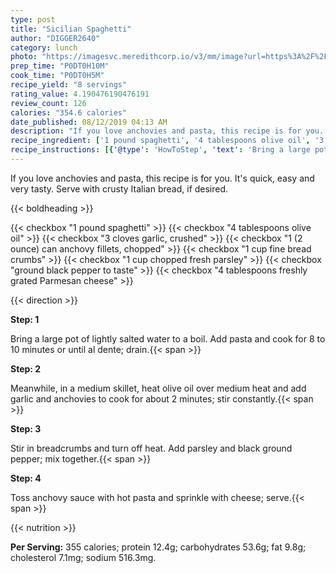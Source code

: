 ```yaml
---
type: post
title: "Sicilian Spaghetti"
author: "DIGGER2640"
category: lunch
photo: "https://imagesvc.meredithcorp.io/v3/mm/image?url=https%3A%2F%2Fimages.media-allrecipes.com%2Fuserphotos%2F3574067.jpg"
prep_time: "P0DT0H10M"
cook_time: "P0DT0H5M"
recipe_yield: "8 servings"
rating_value: 4.190476190476191
review_count: 126
calories: "354.6 calories"
date_published: 08/12/2019 04:13 AM
description: "If you love anchovies and pasta, this recipe is for you.  It's quick, easy and very tasty. Serve with crusty Italian bread, if desired."
recipe_ingredient: ['1 pound spaghetti', '4 tablespoons olive oil', '3 cloves garlic, crushed', '1 (2 ounce) can anchovy fillets, chopped', '1 cup fine bread crumbs', '1 cup chopped fresh parsley', 'ground black pepper to taste', '4 tablespoons freshly grated Parmesan cheese']
recipe_instructions: [{'@type': 'HowToStep', 'text': 'Bring a large pot of lightly salted water to a boil. Add pasta and cook for 8 to 10 minutes or until al dente; drain.\n'}, {'@type': 'HowToStep', 'text': 'Meanwhile, in a medium skillet, heat olive oil over medium heat and add garlic and anchovies to cook for about 2 minutes; stir constantly.\n'}, {'@type': 'HowToStep', 'text': 'Stir in breadcrumbs and turn off heat. Add parsley and black ground pepper; mix together.\n'}, {'@type': 'HowToStep', 'text': 'Toss anchovy sauce with hot pasta and sprinkle with cheese; serve.\n'}]
---
```


If you love anchovies and pasta, this recipe is for you.  It's quick, easy and very tasty. Serve with crusty Italian bread, if desired. 

{{< boldheading >}}

{{< checkbox "1 pound spaghetti" >}}
{{< checkbox "4 tablespoons olive oil" >}}
{{< checkbox "3 cloves garlic, crushed" >}}
{{< checkbox "1 (2 ounce) can anchovy fillets, chopped" >}}
{{< checkbox "1 cup fine bread crumbs" >}}
{{< checkbox "1 cup chopped fresh parsley" >}}
{{< checkbox "ground black pepper to taste" >}}
{{< checkbox "4 tablespoons freshly grated Parmesan cheese" >}}


{{< direction >}}

**Step: 1**

Bring a large pot of lightly salted water to a boil. Add pasta and cook for 8 to 10 minutes or until al dente; drain.{{< span >}}

**Step: 2**

Meanwhile, in a medium skillet, heat olive oil over medium heat and add garlic and anchovies to cook for about 2 minutes; stir constantly.{{< span >}}

**Step: 3**

Stir in breadcrumbs and turn off heat. Add parsley and black ground pepper; mix together.{{< span >}}

**Step: 4**

Toss anchovy sauce with hot pasta and sprinkle with cheese; serve.{{< span >}}

{{< nutrition >}}

**Per Serving:** 355 calories; protein 12.4g; carbohydrates 53.6g; fat 9.8g; cholesterol 7.1mg; sodium 516.3mg.